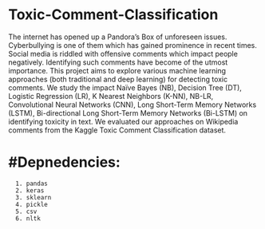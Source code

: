 # Toxic-Comment-Classification

The internet has opened up a Pandora’s Box of unforeseen issues. Cyberbullying is one
of them which has gained prominence in recent times. Social media is riddled with
offensive comments which impact people negatively. Identifying such comments have
become of the utmost importance. This project aims to explore various machine
learning approaches (both traditional and deep learning) for detecting toxic
comments. We study the impact Naïve Bayes (NB), Decision Tree (DT), Logistic
Regression (LR), K Nearest Neighbors (K-NN), NB-LR, Convolutional Neural Networks
(CNN), Long Short-Term Memory Networks (LSTM), Bi-directional Long Short-Term
Memory Networks (Bi-LSTM) on identifying toxicity in text. We evaluated our approaches
on Wikipedia comments from the Kaggle Toxic Comment Classification dataset.

#Depnedencies:
============== 
      1. pandas
      2. keras
      3. sklearn
      4. pickle
      5. csv
      6. nltk
